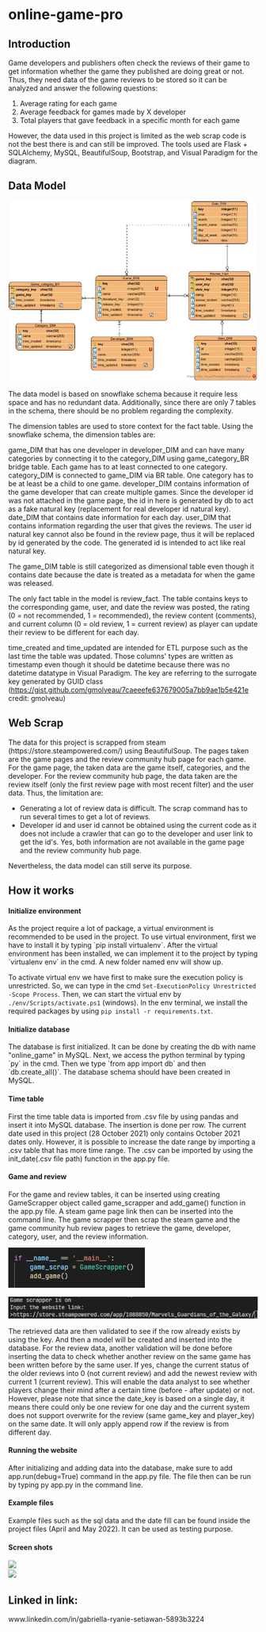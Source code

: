 # online-game-pro

<h2> Introduction </h2>

Game developers and publishers often check the reviews of their game to get information whether the game they published are doing great or not. Thus, they need data of the game reviews to be stored so it can be analyzed and answer the following questions:

1. Average rating for each game
2. Average feedback for games made by X developer
3. Total players that gave feedback in a specific month for each game

However, the data used in this project is limited as the web scrap code is not the best there is and can still be improved. The tools used are Flask + SQLAlchemy, MySQL, BeautifulSoup, Bootstrap, and Visual Paradigm for the diagram.

<h2> Data Model </h2>

![Data Model](/static/data_model.jpg)

The data model is based on snowflake schema because it require less space and has no redundant data. Additionally, since there are only 7 tables in the schema, there should be no problem regarding the complexity.

The dimension tables are used to store context for the fact table. Using the snowflake schema, the dimension tables are:

game_DIM that has one developer in developer_DIM and can have many categories by connecting it to the category_DIM using game_category_BR bridge table. Each game has to at least connected to one category.
category_DIM is connected to game_DIM via BR table. One category has to be at least be a child to one game.
developer_DIM contains information of the game developer that can create multiple games. Since the developer id was not attached in the game page, the id in here is generated by db to act as a fake natural key (replacement for real developer id natural key).
date_DIM that contains date information for each day.
user_DIM that contains information regarding the user that gives the reviews. The user id natural key cannot also be found in the review page, thus it will be replaced by id generated by the code. The generated id is intended to act like real natural key.

The game_DIM table is still categorized as dimensional table even though it contains date because the date is treated as a metadata for when the game was released.

The only fact table in the model is review_fact. The table contains keys to the corresponding game, user, and date the review was posted, the rating (0 = not recommended, 1 = recommended), the review content (comments), and current column (0 = old review, 1 = current review) as player can update their review to be different for each day.

time_created and time_updated are intended for ETL purpose such as the last time the table was updated. Those columns' types are written as timestamp even though it should be datetime because there was no datetime datatype in Visual Paradigm. The key are referring to the surrogate key generated by GUID class (https://gist.github.com/gmolveau/7caeeefe637679005a7bb9ae1b5e421e credit: gmolveau)

<h2> Web Scrap </h2>
The data for this project is scrapped from steam (https://store.steampowered.com/) using BeautifulSoup. The pages taken are the game pages and the review community hub page for each game. For the game page, the taken data are the game itself, categories, and the developer. For the review community hub page, the data taken are the review itself (only the first review page with most recent filter) and the user data. Thus, the limitation are:

* Generating a lot of review data is difficult. The scrap command has to run several times to get a lot of reviews.
* Developer id and user id cannot be obtained using the current code as it does not include a crawler that can go to the developer and user link to get the id's. Yes, both information are not available in the game page and the review community hub page.

Nevertheless, the data model can still serve its purpose.

<h2> How it works </h2>
<h4> Initialize environment </h4>
As the project require a lot of package, a virtual environment is recommended to be used in the project. To use virtual environment, first we have to install it by typing `pip install virtualenv`. After the virtual environment has been installed, we can implement it to the project by typing `virtualenv env` in the cmd. A new folder named env will show up.

To activate virtual env we have first to make sure the execution policy is unrestricted. So, we can type in the cmd `Set-ExecutionPolicy Unrestricted -Scope Process`. Then, we can start the virtual env by `./env/Scripts/activate.ps1` (windows). In the env terminal, we install the required packages by using `pip install -r requirements.txt`.

<h4> Initialize database </h4>
The database is first initialized. It can be done by creating the db with name "online_game" in MySQL. Next, we access the python terminal by typing `py` in the cmd. Then we type `from app import db` and then `db.create_all()`. The database schema should have been created in MySQL.

<h4> Time table </h4>
First the time table data is imported from .csv file by using pandas and insert it into MySQL database. The insertion is done per row. The current date used in this project (28 October 2021) only contains October 2021 dates only. However, it is possible to increase the date range by importing a .csv table that has more time range. The .csv can be imported by using the init_date(.csv file path) function in the app.py file.

<h4> Game and review </h4>
For the game and review tables, it can be inserted using creating GameScrapper object called game_scrapper and add_game() function in the app.py file. A steam game page link then can be inserted into the command line. The game scrapper then scrap the steam game and the game community hub review pages to retrieve the game, developer, category, user, and the review information.

![Add game and review](/static/game_scrap.png)

![Input](/static/input.png)

The retrieved data are then validated to see if the row already exists by using the key. And then a model will be created and inserted into the database. For the review data, another validation will be done before inserting the data to check whether another review on the same game has been written before by the same user. If yes, change the current status of the older reviews into 0 (not current review) and add the newest review with current 1 (current review). This will enable the data analyst to see whether players change their mind after a certain time (before - after update) or not. However, please note that since the date_key is based on a single day, it means there could only be one review for one day and the current system does not support overwrite for the review (same game_key and player_key) on the same date. It will only apply append row if the review is from different day.

<h4> Running the website </h4>
After initializing and adding data into the database, make sure to add app.run(debug=True) command in the app.py file. The file then can be run by typing py app.py in the command line.

<h4> Example files </h4>
Example files such as the sql data and the date fill can be found inside the project files (April and May 2022). It can be used as testing purpose.

<h4> Screen shots </h4>
<img src="https://user-images.githubusercontent.com/75673604/169320413-c9926559-84db-46e9-a581-eeaff5cc233d.png">
<br>
<img src="https://user-images.githubusercontent.com/75673604/169320432-ab8d2a89-470d-4328-892c-1dfbbe26ff19.png">


<h2> Linked in link:</h2>
www.linkedin.com/in/gabriella-ryanie-setiawan-5893b3224
